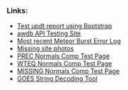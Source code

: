 <html>

  <h3>Links:  </h3>
  <ul>
    <li>
      <a href="https://nrcs-nwcc.github.io/updt_report_test.html">Test updt report using Bootstrap</a>
    </li>
  <li>
    <a href="https://api.snowdata.info">awdb API Testing Site</a>
    </li>
    <li>
      <a href="https://nrcs-nwcc.github.io/ErrorLog_July20.html">Most recent Meteor Burst Error Log</a>
    </li>
    <li>
      <a href="https://nrcs-nwcc.github.io/missing_photos.html">Missing site photos</a>
    </li>
    <li>
      <a href="https://nrcs-nwcc.github.io/bt_test_prec.html">PREC Normals Comp Test Page</a>
    </li>
    <li>
      <a href="https://nrcs-nwcc.github.io/bt_test_wteq.html">WTEQ Normals Comp Test Page</a>
    </li>
    <li>
      <a href="https://nrcs-nwcc.github.io/missing_norm_test.html">MISSING Normals Comp Test Page</a>
    </li>
	<li>
      <a href="https://nrcs-nwcc.github.io/GOES_string_converter.html">GOES String Decoding Tool</a>
    </li>
  </ul>
</html>
